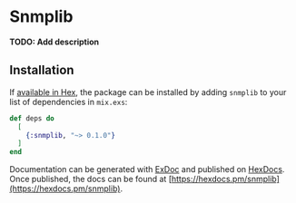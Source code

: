 # Snmplib

**TODO: Add description**

## Installation

If [available in Hex](https://hex.pm/docs/publish), the package can be installed
by adding `snmplib` to your list of dependencies in `mix.exs`:

```elixir
def deps do
  [
    {:snmplib, "~> 0.1.0"}
  ]
end
```

Documentation can be generated with [ExDoc](https://github.com/elixir-lang/ex_doc)
and published on [HexDocs](https://hexdocs.pm). Once published, the docs can
be found at [https://hexdocs.pm/snmplib](https://hexdocs.pm/snmplib).


